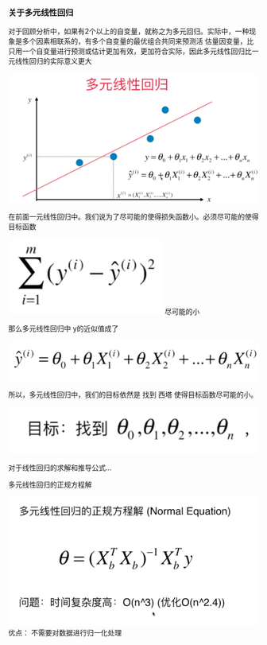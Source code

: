 ### 关于多元线性回归


对于回顾分析中，如果有2个以上的自变量，就称之为多元回归。实际中，一种现象是多个因素相联系的，有多个自变量的最优组合共同来预测活
估量因变量，比只用一个自变量进行预测或估计更加有效，更加符合实际，因此多元线性回归比一元线性回归的实际意义更大

![img_1.png](img_1.png)

在前面一元线性回归中。我们说为了尽可能的使得损失函数小。必须尽可能的使得目标函数

![img_2.png](img_2.png) 尽可能的小

那么多元线性回归中 y的近似值成了

![img_3.png](img_3.png)

所以，多元线性回归中，我们的目标依然是 找到 西塔 使得目标函数尽可能的小。

![img_4.png](img_4.png)

对于线性回归的求解和推导公式...


多元线性回归的正规方程解

![img_7.png](img_7.png)
优点： 不需要对数据进行归一化处理

